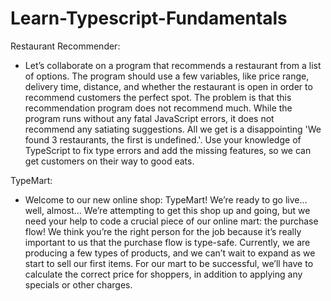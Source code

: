 # Learn-Typescript-Fundamentals

Restaurant Recommender:

- Let’s collaborate on a program that recommends a restaurant from a list of options. The program should use a few variables, like price range, delivery time, distance, and whether the restaurant is open in order to recommend customers the perfect spot.
The problem is that this recommendation program does not recommend much. While the program runs without any fatal JavaScript errors, it does not recommend any satiating suggestions. All we get is a disappointing 'We found 3 restaurants, the first is undefined.'.
Use your knowledge of TypeScript to fix type errors and add the missing features, so we can get customers on their way to good eats.

TypeMart:

- Welcome to our new online shop: TypeMart! We’re ready to go live… well, almost… We’re attempting to get this shop up and going, but we need your help to code a crucial piece of our online mart: the purchase flow! We think you’re the right person for the job because it’s really important to us that the purchase flow is type-safe. Currently, we are producing a few types of products, and we can’t wait to expand as we start to sell our first items. For our mart to be successful, we’ll have to calculate the correct price for shoppers, in addition to applying any specials or other charges.
